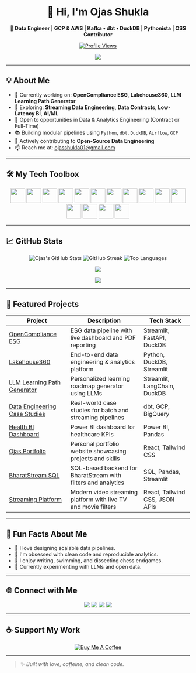 
<div align="center">

# 👋 Hi, I'm Ojas Shukla

🚀 **Data Engineer | GCP & AWS | Kafka • dbt • DuckDB | Pythonista | OSS Contributor**

[![Profile Views](https://komarev.com/ghpvc/?username=ojasshukla01&label=Profile%20views&color=0e75b6&style=flat)](https://github.com/ojasshukla01)

<p align="center">
  <img src="https://readme-typing-svg.herokuapp.com?font=Fira+Code&size=24&pause=1000&center=true&width=435&lines=Data+Engineer+%7C+GCP+%2F+AWS+%2F+Kafka+%2F+dbt;OSS+Contributor+%7C+Python+Lover+%7C+Streaming+Pipelines;Welcome+to+my+GitHub+space!+%F0%9F%91%8B" />
</p>

</div>

---

## 💡 About Me

- 🔭 Currently working on: **OpenCompliance ESG**, **Lakehouse360**, **LLM Learning Path Generator**
- 🧪 Exploring: **Streaming Data Engineering**, **Data Contracts**, **Low-Latency BI**, **AI/ML**
- 💼 Open to opportunities in Data & Analytics Engineering (Contract or Full-Time)
- 📚 Building modular pipelines using `Python`, `dbt`, `DuckDB`, `Airflow`, `GCP`
- 🎯 Actively contributing to **Open-Source Data Engineering**
- 📫 Reach me at: [ojasshukla01@gmail.com](mailto:ojasshukla01@gmail.com)

---

## 🛠️ My Tech Toolbox

<p align="center">
  <img src="https://cdn.jsdelivr.net/gh/devicons/devicon/icons/python/python-original.svg" width="40" />
  <img src="https://cdn.jsdelivr.net/gh/devicons/devicon/icons/googlecloud/googlecloud-original.svg" width="40"/>
  <img src="https://cdn.jsdelivr.net/gh/devicons/devicon/icons/amazonwebservices/amazonwebservices-original-wordmark.svg" width="40"/>
  <img src="https://cdn.jsdelivr.net/gh/devicons/devicon/icons/docker/docker-original.svg" width="40"/>
  <img src="https://cdn.jsdelivr.net/gh/devicons/devicon/icons/bash/bash-original.svg" width="40"/>
  <img src="https://cdn.jsdelivr.net/gh/devicons/devicon/icons/git/git-original.svg" width="40"/>
  <img src="https://cdn.jsdelivr.net/gh/devicons/devicon/icons/postgresql/postgresql-original.svg" width="40"/>
  <img src="https://cdn.jsdelivr.net/gh/devicons/devicon/icons/mysql/mysql-original.svg" width="40"/>
  <img src="https://cdn.jsdelivr.net/gh/devicons/devicon/icons/apacheairflow/apacheairflow-original.svg" width="40" />
  <img src="https://cdn.jsdelivr.net/gh/devicons/devicon/icons/mongodb/mongodb-original.svg" width="40"/>
  <img src="https://cdn.jsdelivr.net/gh/devicons/devicon/icons/apachekafka/apachekafka-original.svg" width="40"/>
  <img src="https://cdn.jsdelivr.net/gh/devicons/devicon/icons/fastapi/fastapi-original.svg" width="40"/>
  <img src="https://cdn.jsdelivr.net/gh/devicons/devicon/icons/javascript/javascript-original.svg" width="40"/>
  <img src="https://cdn.jsdelivr.net/gh/devicons/devicon/icons/html5/html5-original.svg" width="40"/>
  <img src="https://cdn.jsdelivr.net/gh/devicons/devicon/icons/css3/css3-original.svg" width="40"/>
</p>

---

## 📈 GitHub Stats

<p align="center">
  <img src="https://github-readme-stats.vercel.app/api?username=ojasshukla01&show_icons=true&theme=radical" alt="Ojas's GitHub Stats" />
  <img src="https://github-readme-streak-stats.herokuapp.com/?user=ojasshukla01&theme=radical" alt="GitHub Streak" />
  <img src="https://github-readme-stats.vercel.app/api/top-langs/?username=ojasshukla01&layout=compact&theme=radical" alt="Top Languages" />
</p>

<p align="center">
  <img src="https://github-profile-trophy.vercel.app/?username=ojasshukla01&theme=algolia&no-frame=true&margin-w=10" />
</p>

<p align="center">
  <img src="https://github-readme-activity-graph.vercel.app/graph?username=ojasshukla01&theme=dracula&area=true&hide_border=true" />
</p>

---

## 🧠 Featured Projects

| Project | Description | Tech Stack |
|---------|-------------|------------|
| [OpenCompliance ESG](https://github.com/ojasshukla01/opencompliance-esg) | ESG data pipeline with live dashboard and PDF reporting | Streamlit, FastAPI, DuckDB |
| [Lakehouse360](https://github.com/ojasshukla01/lakehouse360) | End-to-end data engineering & analytics platform | Python, DuckDB, Streamlit |
| [LLM Learning Path Generator](https://github.com/ojasshukla01/llm-learning-path-generator) | Personalized learning roadmap generator using LLMs | Streamlit, LangChain, DuckDB |
| [Data Engineering Case Studies](https://github.com/ojasshukla01/data-engineering-case-studies) | Real-world case studies for batch and streaming pipelines | dbt, GCP, BigQuery |
| [Health BI Dashboard](https://github.com/ojasshukla01/health-analytics-bi-dashboard) | Power BI dashboard for healthcare KPIs | Power BI, Pandas |
| [Ojas Portfolio](https://github.com/ojasshukla01/ojas-portfolio) | Personal portfolio website showcasing projects and skills | React, Tailwind CSS |
| [BharatStream SQL](https://github.com/ojasshukla01/bharatstream-sql) | SQL-based backend for BharatStream with filters and analytics | SQL, Pandas, Streamlit |
| [Streaming Platform](https://github.com/ojasshukla01/streaming-platform) | Modern video streaming platform with live TV and movie filters | React, Tailwind CSS, JSON APIs |

---

## 💬 Fun Facts About Me

- 🧠 I love designing scalable data pipelines.
- 🎯 I'm obsessed with clean code and reproducible analytics.
- 🧘 I enjoy writing, swimming, and dissecting chess endgames.
- 🤖 Currently experimenting with LLMs and open data.

---

## 🌐 Connect with Me

<p align="center">
  <a href="https://www.linkedin.com/in/ojasshukla01"><img src="https://img.shields.io/badge/-LinkedIn-0077B5?style=for-the-badge&logo=linkedin&logoColor=white"/></a>
  <a href="mailto:ojasshukla01@gmail.com"><img src="https://img.shields.io/badge/-Gmail-D14836?style=for-the-badge&logo=gmail&logoColor=white"/></a>
  <a href="https://instagram.com/ojas_shukla"><img src="https://img.shields.io/badge/-Instagram-E4405F?style=for-the-badge&logo=instagram&logoColor=white"/></a>
  <a href="https://github.com/ojasshukla01?tab=repositories"><img src="https://img.shields.io/badge/-GitHub-181717?style=for-the-badge&logo=github&logoColor=white"/></a>
</p>

---

## ☕ Support My Work

<p align="center">
  <a href="https://buymeacoffee.com/ojasshuklav" target="_blank">
    <img src="https://img.shields.io/badge/-Buy%20me%20a%20coffee-ea4aaa?style=for-the-badge&logo=buy-me-a-coffee&logoColor=white" alt="Buy Me A Coffee"/>
  </a>
</p>

---

> ✨ *Built with love, caffeine, and clean code.*
